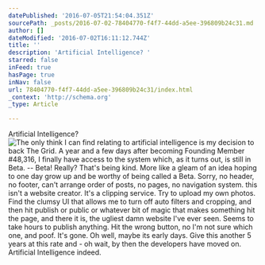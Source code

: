 ```yaml
---
datePublished: '2016-07-05T21:54:04.351Z'
sourcePath: _posts/2016-07-02-78404770-f4f7-44dd-a5ee-396809b24c31.md
author: []
dateModified: '2016-07-02T16:11:12.744Z'
title: ''
description: 'Artificial Intelligence? '
starred: false
inFeed: true
hasPage: true
inNav: false
url: 78404770-f4f7-44dd-a5ee-396809b24c31/index.html
_context: 'http://schema.org'
_type: Article

---
```

Artificial Intelligence? ![The only think I can find relating to artificial intelligence is my decision to back The Grid. A year and a few days after becoming Founding Member #48,316, I finally have access to the system which, as it turns out, is still in Beta. -- Beta! Really? That's being kind. More like a gleam of an idea hoping to one day grow up and be worthy of being called a Beta. Sorry, no header, no footer, can't arrange order of posts, no pages, no navigation system. this isn't a website creator. It's a clipping service. Try to upload my own photos. Find the clumsy UI that allows me to turn off auto filters and cropping, and then hit publish or public or whatever bit of magic that makes something hit the page, and there it is, the ugliest damn website I've ever seen. Seems to take hours to publish anything. Hit the wrong button, no I'm not sure which one, and poof. It's gone. Oh well, maybe its early days. Give this another 5 years at this rate and - oh wait, by then the developers have moved on. Artificial Intelligence indeed.](https://imgflo.herokuapp.com/graph/vahj1ThiexotieMo/33cc048f7abefadd3728e2b708d5b673/noop.gif?input=https%3A%2F%2Fthe-grid-user-content.s3-us-west-2.amazonaws.com%2F8bfce3e5-0748-4362-a3d3-75c685ffc21a.gif)